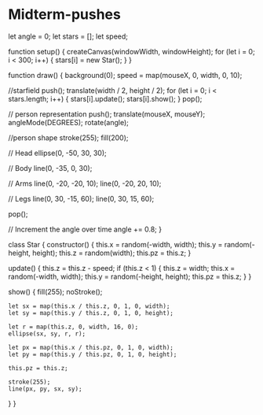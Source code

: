 # Midterm-pushes

let angle = 0;
let stars = [];
let speed;

function setup() {
  createCanvas(windowWidth, windowHeight);
  for (let i = 0; i < 300; i++) {
    stars[i] = new Star();
  }
}

function draw() {
  background(0);
  speed = map(mouseX, 0, width, 0, 10);

  //starfield
  push();
  translate(width / 2, height / 2);
  for (let i = 0; i < stars.length; i++) {
    stars[i].update();
    stars[i].show();
  }
  pop();

  // person representation
  push();
  translate(mouseX, mouseY);
  angleMode(DEGREES);
  rotate(angle);

  //person shape
  stroke(255);
  fill(200);

  // Head
  ellipse(0, -50, 30, 30);

  // Body
  line(0, -35, 0, 30);

  // Arms
  line(0, -20, -20, 10);
  line(0, -20, 20, 10);

  // Legs
  line(0, 30, -15, 60);
  line(0, 30, 15, 60);

  pop();

  // Increment the angle over time
  angle += 0.8;
}

class Star {
  constructor() {
    this.x = random(-width, width);
    this.y = random(-height, height);
    this.z = random(width);
    this.pz = this.z;
  }

  update() {
    this.z = this.z - speed;
    if (this.z < 1) {
      this.z = width;
      this.x = random(-width, width);
      this.y = random(-height, height);
      this.pz = this.z;
    }
  }

  show() {
    fill(255);
    noStroke();

    let sx = map(this.x / this.z, 0, 1, 0, width);
    let sy = map(this.y / this.z, 0, 1, 0, height);

    let r = map(this.z, 0, width, 16, 0);
    ellipse(sx, sy, r, r);

    let px = map(this.x / this.pz, 0, 1, 0, width);
    let py = map(this.y / this.pz, 0, 1, 0, height);

    this.pz = this.z;

    stroke(255);
    line(px, py, sx, sy);
  }
}
